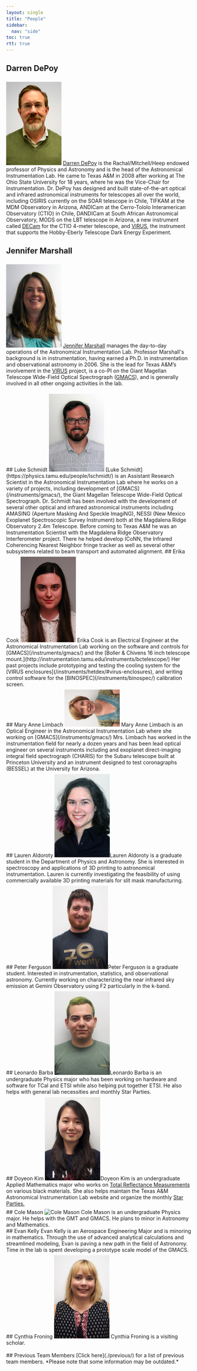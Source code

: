 ```yaml
---
layout: single
title: "People"
sidebar:
  nav: "side"
toc: true
rtt: true
---
```

## Darren DePoy
<img src="../people/assets/DarrenDePoy_1.jpg" width="150" style='margin-top:6px' alt="Darren Depoy" class="profile"/> [Darren DePoy](http://physics.tamu.edu/people/depoy) is the Rachal/Mitchell/Heep endowed professor of Physics and Astronomy and is the head of the Astronomical Instrumentation Lab. He came to Texas A&M in 2008 after working at The Ohio State University for 18 years, where he was the Vice-Chair for Instrumentation. Dr. DePoy has designed and built state-of-the-art optical and infrared astronomical instruments for telescopes all over the world, including OSIRIS currently on the SOAR telescope in Chile, TIFKAM at the MDM Observatory in Arizona, ANDICam at the Cerro-Tololo Interamerican Observatory (CTIO) in Chile, DANDICam at South African Astronomical Observatory, MODS on the LBT telescope in Arizona, a new instrument called [DECam](/instruments/decal) for the CTIO 4-meter telescope, and [VIRUS](http://hetdex.org/hetdex/virus.html), the instrument that supports the Hobby-Eberly Telescope Dark Energy Experiment.
## Jennifer Marshall
<img src="../people/assets/marshall.jpg" width="150" style='margin-top:6px' alt="Jennifer Marshall" class="profile"/> [Jennifer Marshall](http://physics.tamu.edu/people/jlm076) manages the day-to-day operations of the Astronomical Instrumentation Lab. Professor Marshall's background is in instrumentation, having earned a Ph.D. in instrumentation and observational astronomy in 2006. She is the lead for Texas A&M’s involvement in the [VIRUS](http://hetdex.org/hetdex/virus.html) project, is a co-PI on the Giant Magellan Telescope Wide-Field Optical Spectrograph ([GMACS](/instruments/gmacs/)), and is generally involved in all other ongoing activities in the lab.
<div class="clearfix" />
## Luke Schmidt
<img src="../people/assets/lschmidt_headshot.jpg" width="150" style='margin-top:6px' alt="Luke Schmidt" class="profile"/> [Luke Schmidt](https://physics.tamu.edu/people/lschmidt/) is an Assistant Research Scientist in the Astronomical Instrumentation Lab where he works on a variety of projects, including development of [GMACS](/instruments/gmacs/), the Giant Magellan Telescope Wide-Field Optical Spectrograph. Dr. Schmidt has been involved with the development of several other optical and infrared astronomical instruments including AMASING (Aperture Masking And Speckle ImagiNG), NESSI (New Mexico Exoplanet Spectroscopic Survey Instrument) both at the Magdalena Ridge Observatory 2.4m Telescope. Before coming to Texas A&M he was an Instrumentation Scientist with the Magdalena Ridge Observatory Interferometer project. There he helped develop ICoNN, the Infrared Coherencing Nearest Neighbor fringe tracker as well as several other subsystems related to beam transport and automated alignment.
## Erika Cook
<img src="../people/assets/erika_cook.jpg" width="150" style='margin-top:6px' alt="Erika Cook" class="profile"/> Erika Cook is an Electrical Engineer at the Astronomical Instrumentation Lab working on the software and controls for [GMACS](/instruments/gmacs/) and the [Boller & Chivens 16 inch telescope mount.](http://instrumentation.tamu.edu/instruments/bctelescope/) Her past projects include prototyping and testing the cooling system for the [VIRUS enclosures](/instruments/hetdex/#virus-enclosures), and writing control software for the [BINOSPEC](/instruments/binospec/) calibration screen.
<div class="clearfix" />
## Mary Anne Limbach
<img src="../people/assets/MaryAnne1_Copy.jpg" width="150" style='margin-top:6px' alt="Mary Anne Limbach" class="profile"/>
Mary Anne Limbach is an Optical Engineer in the Astronomical Instrumentation Lab where she working on [GMACS](/instruments/gmacs/) Mrs. Limbach has worked in the instrumentation field for nearly a dozen years and has been lead optical engineer on several instruments including and exoplanet direct-imaging integral field spectrograph (CHARIS) for the Subaru telescope built at Princeton University and an instrument designed to test coronagraphs (BESSEL) at the University for Arizona.
<div class="clearfix" />
## Lauren Aldoroty
<img src="../people/assets/Lauren2.jpg" width="150" style='margin-top:6px' alt="Lauren Aldoroty" class="profile"/>Lauren Aldoroty is a graduate student in the Department of Physics and Astronomy. She is interested in spectroscopy and applications of 3D printing to astronomical instrumentation. Lauren is currently investigating the feasibility of using commercially available 3D printing materials for slit mask manufacturing.
<div class="clearfix" />
## Peter Ferguson
<img src="../people/assets/Peter.jpg" width="150" style='margin-top:6px' style='margin-top:6px' alt="Peter Ferguson" class="profile"/>Peter Ferguson is a graduate student. Interested in instrumentation, statistics, and observational astronomy. Currently working on characterizing the near infrared sky emission at Gemini Observatory using F2 particularly in the k-band.
<div class="clearfix" />
## Leonardo Barba
<img src="../people/assets/Leonardo.jpg" width="150" style='margin-top:6px' style='margin-top:6px' alt="Leonardo Barba" class="profile"/>Leonardo Barba is an undergraduate Physics major who has been working on hardware and software for TCal and ETSI while also helping put together ETSI. He also helps with general lab necessities and monthly Star Parties.
<div class="clearfix" />
## Doyeon Kim
<img src="../people/assets/Doyeon.jpg" width="150" style='margin-top:6px' style='margin-top:6px' alt="Doyeon Kim" class="profile"/>Doyeon Kim is an undergraduate Applied Mathematics major who works on <a href="/instruments/reflectance/" target="_blank">Total Reflectance Measurements</a> on various black materials. She also helps maintain the Texas A&M Astronomical Instrumentation Lab website and organize the monthly <a href="/pages/starparty/" target="_blank">Star Parties.</a>
<div class="clearfix" />
## Cole Mason
<img src="../people/assets/Cole.jpg" width="150" style='margin-top:6px' style='margin-top:6px' alt="Cole Mason" class="profile"/>
Cole Mason is an undergraduate Physics major. He helps with the GMT and GMACS. He plans to minor in Astronomy and Mathematics.
<div class="clearfix" />
## Evan Kelly
Evan Kelly is an Aerospace Engineering Major and is minoring in mathematics. Through the use of advanced analytical calculations and streamlined modeling, Evan is paving a new path in the field of Astronomy. Time in the lab is spent developing a prototype scale model of the GMACS.
<div class="clearfix" />
## Cynthia Froning
<img src="../people/assets/Cynthia.jpg" width="150" style='margin-top:6px' style='margin-top:6px' alt="Cynthia Froning" class="profile"/>
Cynthia Froning is a visiting scholar.
<div class="clearfix" />
<br>
## Previous Team Members
[Click here](./previous/) for a list of previous team members. *Please note that some information may be outdated.*
